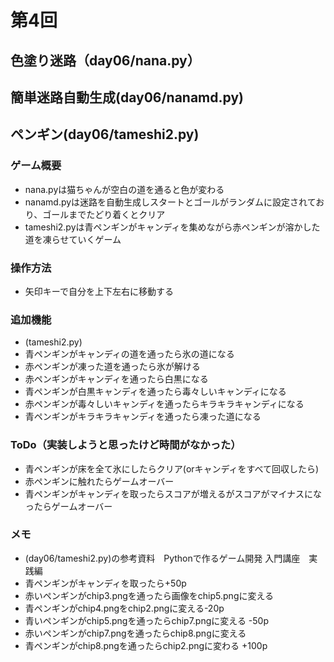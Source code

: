 # 第4回
## 色塗り迷路（day06/nana.py）
## 簡単迷路自動生成(day06/nanamd.py)
## ペンギン(day06/tameshi2.py)
### ゲーム概要
- nana.pyは猫ちゃんが空白の道を通ると色が変わる
- nanamd.pyは迷路を自動生成しスタートとゴールがランダムに設定されており、ゴールまでたどり着くとクリア
- tameshi2.pyは青ペンギンがキャンディを集めながら赤ペンギンが溶かした道を凍らせていくゲーム

### 操作方法
- 矢印キーで自分を上下左右に移動する
### 追加機能
- (tameshi2.py)
- 青ペンギンがキャンディの道を通ったら氷の道になる
- 赤ペンギンが凍った道を通ったら氷が解ける
- 赤ペンギンがキャンディを通ったら白黒になる
- 青ペンギンが白黒キャンディを通ったら毒々しいキャンディになる
- 赤ペンギンが毒々しいキャンディを通ったらキラキラキャンディになる
- 青ペンギンがキラキラキャンディを通ったら凍った道になる
### ToDo（実装しようと思ったけど時間がなかった）
- 青ペンギンが床を全て氷にしたらクリア(orキャンディをすべて回収したら)
- 赤ペンギンに触れたらゲームオーバー
- 青ペンギンがキャンディを取ったらスコアが増えるがスコアがマイナスになったらゲームオーバー
### メモ
- (day06/tameshi2.py)の参考資料　Pythonで作るゲーム開発 入門講座　実践編
- 青ペンギンがキャンディを取ったら+50p
- 赤いペンギンがchip3.pngを通ったら画像をchip5.pngに変える
- 青ペンギンがchip4.pngをchip2.pngに変える-20p
- 青いペンギンがchip5.pngを通ったらchip7.pngに変える -50p
- 赤いペンギンがchip7.pngを通ったらchip8.pngに変える
- 青ペンギンがchip8.pngを通ったらchip2.pngに変わる +100p